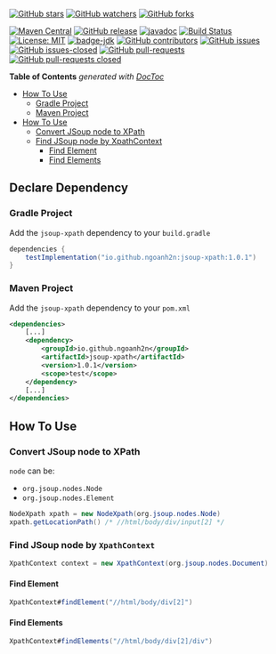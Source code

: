 [![GitHub stars](https://img.shields.io/github/stars/ngoanh2n/jsoup-xpath.svg?style=social&label=Star&maxAge=2592000)](https://github.com/ngoanh2n/jsoup-xpath/stargazers/)
[![GitHub watchers](https://img.shields.io/github/watchers/ngoanh2n/jsoup-xpath.svg?style=social&label=Watch&maxAge=2592000)](https://github.com/ngoanh2n/jsoup-xpath/watchers/)
[![GitHub forks](https://img.shields.io/github/forks/ngoanh2n/jsoup-xpath.svg?style=social&label=Fork&maxAge=2592000)](https://github.com/ngoanh2n/jsoup-xpath/network/members/)

[![Maven Central](https://maven-badges.herokuapp.com/maven-central/io.github.ngoanh2n/jsoup-xpath/badge.svg)](https://maven-badges.herokuapp.com/maven-central/io.github.ngoanh2n/jsoup-xpath)
[![GitHub release](https://img.shields.io/github/release/ngoanh2n/jsoup-xpath.svg)](https://github.com/ngoanh2n/jsoup-xpath/releases/)
[![javadoc](https://javadoc.io/badge2/io.github.ngoanh2n/jsoup-xpath/javadoc.svg)](https://javadoc.io/doc/io.github.ngoanh2n/jsoup-xpath)
[![Build Status](https://travis-ci.org/ngoanh2n/jsoup-xpath.svg?branch=master)](https://travis-ci.org/ngoanh2n/jsoup-xpath)
[![License: MIT](https://img.shields.io/badge/License-MIT-blueviolet.svg)](https://opensource.org/licenses/MIT)
[![badge-jdk](https://img.shields.io/badge/jdk-8-blue.svg)](http://www.oracle.com/technetwork/java/javase/downloads/index.html)
[![GitHub contributors](https://img.shields.io/github/contributors/ngoanh2n/jsoup-xpath.svg)](https://github.com/ngoanh2n/jsoup-xpath/graphs/contributors/)
[![GitHub issues](https://img.shields.io/github/issues/ngoanh2n/jsoup-xpath.svg)](https://github.com/ngoanh2n/jsoup-xpath/issues/)
[![GitHub issues-closed](https://img.shields.io/github/issues-closed/ngoanh2n/jsoup-xpath.svg)](https://github.com/ngoanh2n/jsoup-xpath/issues?q=is%3Aissue+is%3Aclosed)
[![GitHub pull-requests](https://img.shields.io/github/issues-pr/ngoanh2n/jsoup-xpath.svg)](https://github.com/ngoanh2n/jsoup-xpath/pulls/)
[![GitHub pull-requests closed](https://img.shields.io/github/issues-pr-closed/ngoanh2n/jsoup-xpath.svg)](https://github.com/ngoanh2n/jsoup-xpath/pulls?q=is%3Apulls+is%3Aclosed)

<!-- START doctoc generated TOC please keep comment here to allow auto update -->
<!-- DON'T EDIT THIS SECTION, INSTEAD RE-RUN doctoc TO UPDATE -->
**Table of Contents**  *generated with [DocToc](https://github.com/thlorenz/doctoc)*

- [How To Use](#how-to-use)
  - [Gradle Project](#gradle-project)
  - [Maven Project](#maven-project)
- [How To Use](#how-to-use-1)
  - [Convert JSoup node to XPath](#convert-jsoup-node-to-xpath)
  - [Find JSoup node by XpathContext](#find-jsoup-node-by-xpathcontext)
    - [Find Element](#find-element)
    - [Find Elements](#find-elements)

<!-- END doctoc generated TOC please keep comment here to allow auto update -->

## Declare Dependency
### Gradle Project
Add the `jsoup-xpath` dependency to your `build.gradle`
```gradle
dependencies {
    testImplementation("io.github.ngoanh2n:jsoup-xpath:1.0.1")
}
```

### Maven Project
Add the `jsoup-xpath` dependency to your `pom.xml`
```xml
<dependencies>
    [...]
    <dependency>
        <groupId>io.github.ngoanh2n</groupId>
        <artifactId>jsoup-xpath</artifactId>
        <version>1.0.1</version>
        <scope>test</scope>
    </dependency>
    [...]
</dependencies>
```

## How To Use
### Convert JSoup node to XPath
`node` can be:
- `org.jsoup.nodes.Node`
- `org.jsoup.nodes.Element`

```java
NodeXpath xpath = new NodeXpath(org.jsoup.nodes.Node)
xpath.getLocationPath() /* //html/body/div/input[2] */
```

### Find JSoup node by `XpathContext`
```java
XpathContext context = new XpathContext(org.jsoup.nodes.Document)
```

#### Find Element
```java
XpathContext#findElement("//html/body/div[2]")
```

#### Find Elements
```java
XpathContext#findElements("//html/body/div[2]/div")
```

